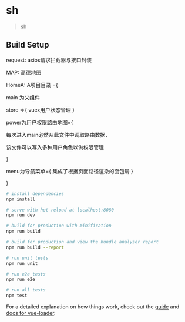 # sh

> sh

## Build Setup

request: axios请求拦截器与接口封装


MAP: 高德地图


HomeA: A项目目录 ={

main 为父组件

store =>{
	vuex用户状态管理
}

power为用户权限路由地图={

每次进入main必然从此文件中调取路由数据，

该文件可以写入多种用户角色以供权限管理

}


menu为导航菜单={
集成了根据页面路径渲染的面包屑
}

}


``` bash
# install dependencies
npm install

# serve with hot reload at localhost:8080
npm run dev

# build for production with minification
npm run build

# build for production and view the bundle analyzer report
npm run build --report

# run unit tests
npm run unit

# run e2e tests
npm run e2e

# run all tests
npm test
```

For a detailed explanation on how things work, check out the [guide](http://vuejs-templates.github.io/webpack/) and [docs for vue-loader](http://vuejs.github.io/vue-loader).
